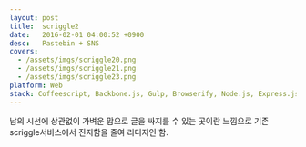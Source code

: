 ```yaml
---
layout: post
title:  scriggle2
date:   2016-02-01 04:00:52 +0900
desc:   Pastebin + SNS
covers:
  - /assets/imgs/scriggle20.png
  - /assets/imgs/scriggle21.png
  - /assets/imgs/scriggle23.png
platform: Web
stack: Coffeescript, Backbone.js, Gulp, Browserify, Node.js, Express.js, DynamoDB, Redis, Opsworks, EC2, S3, CloudFront, Autoscale, Lambda, SES, Logentries
---
```

남의 시선에 상관없이 가벼운 맘으로 글을 싸지를 수 있는 곳이란 느낌으로 기존 scriggle서비스에서 진지함을 줄여 리디자인 함.
